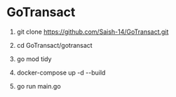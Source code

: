 # GoTransact

1. git clone https://github.com/Saish-14/GoTransact.git

2. cd GoTransact/gotransact

3. go mod tidy

4. docker-compose up -d --build

5. go run main.go